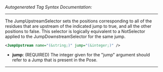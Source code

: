 <!-- THIS IS AN AUTOGENERATED FILE: Don't edit it directly, instead change the schema definition in the code itself. -->

_Autogenerated Tag Syntax Documentation:_

---
The JumpUpstreamSelector sets the positions corresponding to all of the residues that are upstream of the indicated jump to true, and all the other positions to false. This selector is logically equivalent to a NotSelector applied to the JumpDownstreamSelector for the same jump.

```xml
<JumpUpstream name="(&string;)" jump="(&integer;)" />
```

-   **jump**: (REQUIRED) The integer given for the "jump" argument should refer to a Jump that is present in the Pose.

---
